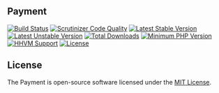 ## Payment

[![Build Status](https://travis-ci.org/oppay/payment.svg)](https://travis-ci.org/oppay/payment)
[![Scrutinizer Code Quality](https://scrutinizer-ci.com/g/oppay/payment/badges/quality-score.png?b=master)](https://scrutinizer-ci.com/g/oppay/payment/?branch=master)
[![Latest Stable Version](https://poser.pugx.org/oppay/payment/v/stable.svg)](https://packagist.org/packages/oppay/payment)
[![Latest Unstable Version](https://poser.pugx.org/oppay/payment/v/unstable.svg)](https://packagist.org/packages/oppay/payment)
[![Total Downloads](https://img.shields.io/packagist/dt/oppay/payment.svg)](https://packagist.org/packages/oppay/payment)
[![Minimum PHP Version](http://img.shields.io/badge/php-%3E%3D%205.4-8892BF.svg)](https://php.net/)
[![HHVM Support](https://img.shields.io/hhvm/oppay/payment.svg)](https://travis-ci.org/oppay/payment)
[![License](https://img.shields.io/packagist/l/oppay/payment.svg)](https://packagist.org/packages/oppay/payment)

## License

The Payment is open-source software licensed under the [MIT License](http://opensource.org/licenses/MIT).
